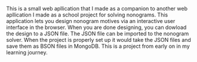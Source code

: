 This is a small web apllication that I made as a companion to another web apllication I made as a school project for solving nonograms.
This application lets you design nonogram motives via an interactive user interface in the browser. When you are done designing, you can dowload the design to a JSON file.
The JSON file can be imported to the nonogram solver. When the project is properly set up it would take the JSON files and save them as BSON files in MongoDB. This is a project from early on in my learning journey.
